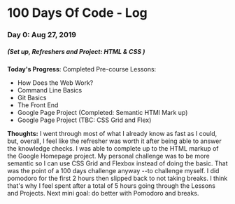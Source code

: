 # 100 Days Of Code - Log

### Day 0: Aug 27, 2019
##### (Set up, Refreshers and Project: HTML & CSS )

**Today's Progress**: Completed Pre-course Lessons:
- How Does the Web Work?
- Command Line Basics
- Git Basics
- The Front End
- Google Page Project (Completed: Semantic HTMl Mark up)
- Google Page Project (TBC: CSS Grid and Flex)

**Thoughts:** I went through most of what I already know as fast as I could, but, overall, I feel like the refresher was worth it after being able to answer the knowledge checks. I was able to complete up to the HTML markup of the Google Homepage project. My personal challenge was to be more semantic so I can use CSS Grid and Flexbox instead of doing the basic. That was the point of a 100 days challenge anyway --to challenge myself. I did pomodoro for the first 2 hours then slipped back to not taking breaks. I think that's why I feel spent after a total of 5 hours going through the Lessons and Projects. Next mini goal: do better with Pomodoro and breaks.

